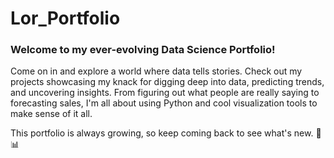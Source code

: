 # Lor_Portfolio
### Welcome to my ever-evolving Data Science Portfolio!

Come on in and explore a world where data tells stories. Check out my projects showcasing my knack for digging deep into data, predicting trends, and uncovering insights. From figuring out what people are really saying to forecasting sales, I'm all about using Python and cool visualization tools to make sense of it all.

This portfolio is always growing, so keep coming back to see what's new. 🚀📊
